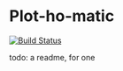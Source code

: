 Plot-ho-matic
==

[![Build Status](https://travis-ci.org/ghorn/Plot-ho-matic.png?branch=master)](https://travis-ci.org/ghorn/Plot-ho-matic)

todo: a readme, for one
